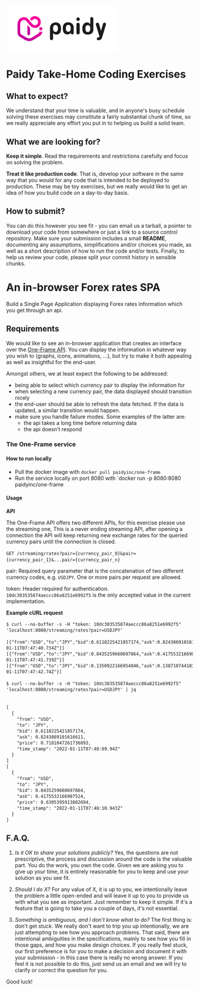 <img src="/paidy.png?raw=true" width=300 style="background-color:white;">

# Paidy Take-Home Coding Exercises

## What to expect?
We understand that your time is valuable, and in anyone's busy schedule solving these exercises may constitute a fairly substantial chunk of time, so we really appreciate any effort you put in to helping us build a solid team.

## What we are looking for?
**Keep it simple**. Read the requirements and restrictions carefully and focus on solving the problem.

**Treat it like production code**. That is, develop your software in the same way that you would for any code that is intended to be deployed to production. These may be toy exercises, but we really would like to get an idea of how you build code on a day-to-day basis.

## How to submit?
You can do this however you see fit - you can email us a tarball, a pointer to download your code from somewhere or just a link to a source control repository. Make sure your submission includes a small **README**, documenting any assumptions, simplifications and/or choices you made, as well as a short description of how to run the code and/or tests. Finally, to help us review your code, please split your commit history in sensible chunks.

# An in-browser Forex rates SPA

Build a Single Page Application displaying Forex rates information which you get through an api.

## Requirements

We would like to see an in-browser application that creates an interface over the [One-Frame API](https://hub.docker.com/r/paidyinc/one-frame). You can display the information in whatever way you wish to (graphs, icons, animations, ...), but try to make it both appealing as well as insightful for the end-user.

Amongst others, we at least expect the following to be addressed:

- being able to select which currency pair to display the information for
- when selecting a new currency pair, the data displayed should transition nicely
- the end-user should be able to refresh the data fetched. If the data is updated, a similar transition would happen.
- make sure you handle failure modes. Some examples of the latter are:
  - the api takes a long time before returning data
  - the api doesn't respond

### The One-Frame service

#### How to run locally

* Pull the docker image with `docker pull paidyinc/one-frame`
* Run the service locally on port 8080 with `docker run -p 8080:8080 paidyinc/one-frame

#### Usage
__API__

The One-Frame API offers two different APIs, for this exercise please use the streaming one, This is a never ending streaming API, after opening a connection the API will keep returning new exchange rates for the queried currency pairs until the connection is closed.

`GET /streaming/rates?pair={currency_pair_0}&pair={currency_pair_1}&...pair={currency_pair_n}`

pair: Required query parameter that is the concatenation of two different currency codes, e.g. `USDJPY`. One or more pairs per request are allowed.

token: Header required for authentication. `10dc303535874aeccc86a8251e6992f5` is the only accepted value in the current implementation.

__Example cURL request__
```
$ curl --no-buffer -s -H "token: 10dc303535874aeccc86a8251e6992f5" 'localhost:8080/streaming/rates?pair=USDJPY'

[{"from":"USD","to":"JPY","bid":0.6118225421857174,"ask":0.8243869101616611,"price":0.71810472617368925,"time_stamp":"2022-01-11T07:47:40.734Z"}][{"from":"USD","to":"JPY","bid":0.8435259660697864,"ask":0.4175532166907524,"price":0.6305395913802694,"time_stamp":"2022-01-11T07:47:41.739Z"}][{"from":"USD","to":"JPY","bid":0.1350922166954046,"ask":0.13871074418376472,"price":0.13690148043958466,"time_stamp":"2022-01-11T07:47:42.74Z"}]

$ curl --no-buffer -s -H "token: 10dc303535874aeccc86a8251e6992f5" 'localhost:8080/streaming/rates?pair=USDJPY' | jq


[
  {
    "from": "USD",
    "to": "JPY",
    "bid": 0.6118225421857174,
    "ask": 0.8243869101616611,
    "price": 0.7181047261736893,
    "time_stamp": "2022-01-11T07:48:09.94Z"
  }
]
[
  {
    "from": "USD",
    "to": "JPY",
    "bid": 0.8435259660697864,
    "ask": 0.4175532166907524,
    "price": 0.6305395913802694,
    "time_stamp": "2022-01-11T07:48:10.943Z"
  }
]

```

## F.A.Q.
1) _Is it OK to share your solutions publicly?_
Yes, the questions are not prescriptive, the process and discussion around the code is the valuable part. You do the work, you own the code. Given we are asking you to give up your time, it is entirely reasonable for you to keep and use your solution as you see fit.

2) _Should I do X?_
For any value of X, it is up to you, we intentionally leave the problem a little open-ended and will leave it up to you to provide us with what you see as important. Just remember to keep it simple. If it's a feature that is going to take you a couple of days, it's not essential.

3) _Something is ambiguous, and I don't know what to do?_
The first thing is: don't get stuck. We really don't want to trip you up intentionally, we are just attempting to see how you approach problems. That said, there are intentional ambiguities in the specifications, mainly to see how you fill in those gaps, and how you make design choices.
If you really feel stuck, our first preference is for you to make a decision and document it with your submission - in this case there is really no wrong answer. If you feel it is not possible to do this, just send us an email and we will try to clarify or correct the question for you.

Good luck!

